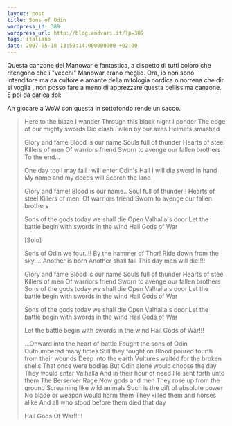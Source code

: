 ```yaml
---
layout: post
title: Sons of Odin
wordpress_id: 389
wordpress_url: http://blog.andvari.it/?p=389
tags: italiano
date: 2007-05-18 13:59:14.000000000 +02:00
---
```

Questa canzone dei Manowar è fantastica, a dispetto di tutti coloro che ritengono che i "vecchi" Manowar erano meglio. Ora, io non sono intenditore ma da cultore e amante della mitologia nordica o norrena che dir si voglia , non posso fare a meno di apprezzare questa bellissima canzone. E poi dà carica :lol:

Ah giocare a WoW con questa in sottofondo rende un sacco.

<!--more-->
<blockquote>Here to the blaze
I wander
Through this black night
I ponder
The edge of our mighty swords
Did clash
Fallen by our axes
Helmets smashed

Glory and fame
Blood is our name
Souls full of thunder
Hearts of steel
Killers of men
Of warriors friend
Sworn to avenge our fallen brothers
To the end...

One day too
I may fall
I will enter Odin's Hall
I will die sword in hand
My name and my deeds will
Scorch the land

Glory and fame!
Blood is our name..
Soul full of thunder!!
Hearts of steel
Killers of men!
Of warriors friend
Sworn to avenge our fallen brothers

Sons of the gods
today we shall die
Open Valhalla's door
Let the battle begin
with swords in the wind
Hail Gods of War

[Solo]

Sons of Odin we four..!!
By the hammer of Thor!
Ride down from the sky....
Another is born
Another shall fall
This day men will die!!!!

Glory and fame
Blood is our name
Souls full of thunder
Hearts of steel
Killers of men
Of warriors friend
Sworn to avenge our fallen brothers
Sons of the gods today we shall die
Open Valhalla's door
Let the battle begin with swords in the wind
Hail Gods of War

Sons of the gods today we shall die
Open Valhalla's door
Let the battle begin with swords in the wind
Hail Gods of War

Let the battle begin with swords in the wind
Hail
Gods
of War!!!

...Onward into the heart of battle
Fought the sons of Odin
Outnumbered many times
Still
they fought on
Blood poured fourth from their wounds
Deep into the earth
Vultures waited for the broken shells
That once were bodies
But Odin alone would choose the day
They would enter Valhalla
And in their hour of need
He sent forth unto them The Berserker Rage
Now gods and men
They rose up from the ground
Screaming like wild animals
Such is the gift of absolute power
No blade or weapon would harm them
They killed them and horses alike
And all who stood before them died that day

Hail Gods Of War!!!!!</blockquote>
